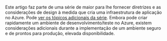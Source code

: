 Este artigo faz parte de uma série de maior para lhe fornecer diretrizes e as considerações de design à medida que cria uma infraestrutura de aplicação no Azure. Pode [ver os tópicos adicionais da série](#next-steps). Embora pode criar rapidamente um ambiente de desenvolvimento/teste no Azure, existem considerações adicionais durante a implementação de um ambiente seguro e de prontos para produção, elevada disponibilidade.

